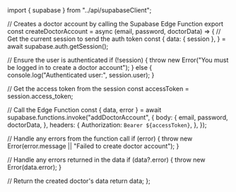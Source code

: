 import { supabase } from "../api/supabaseClient";

// Creates a doctor account by calling the Supabase Edge Function
export const createDoctorAccount = async (email, password, doctorData) => {
  // Get the current session to send the auth token
  const {
    data: { session },
  } = await supabase.auth.getSession();

  // Ensure the user is authenticated
  if (!session) {
    throw new Error("You must be logged in to create a doctor account");
  } else {
    console.log("Authenticated user:", session.user);
  }

  // Get the access token from the session
  const accessToken = session.access_token;

  // Call the Edge Function
  const { data, error } = await supabase.functions.invoke("addDoctorAccount", {
    body: {
      email,
      password,
      doctorData,
    },
    headers: {
      Authorization: `Bearer ${accessToken}`,
    },
  });

  // Handle any errors from the function call
  if (error) {
    throw new Error(error.message || "Failed to create doctor account");
  }

  // Handle any errors returned in the data
  if (data?.error) {
    throw new Error(data.error);
  }

  // Return the created doctor's data
  return data;
};
